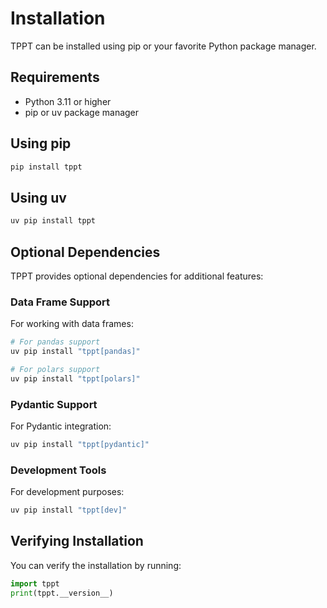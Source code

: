 # Installation

TPPT can be installed using pip or your favorite Python package manager.

## Requirements

- Python 3.11 or higher
- pip or uv package manager

## Using pip

```bash
pip install tppt
```

## Using uv

```bash
uv pip install tppt
```

## Optional Dependencies

TPPT provides optional dependencies for additional features:

### Data Frame Support

For working with data frames:

```bash
# For pandas support
uv pip install "tppt[pandas]"

# For polars support
uv pip install "tppt[polars]"
```

### Pydantic Support

For Pydantic integration:

```bash
uv pip install "tppt[pydantic]"
```

### Development Tools

For development purposes:

```bash
uv pip install "tppt[dev]"
```

## Verifying Installation

You can verify the installation by running:

```python
import tppt
print(tppt.__version__)
``` 